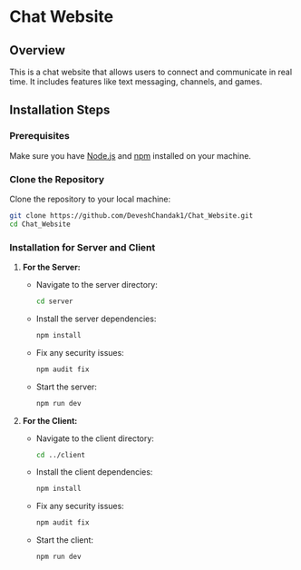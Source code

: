 # Chat Website

## Overview
This is a chat website that allows users to connect and communicate in real time. It includes features like text messaging, channels, and games.

## Installation Steps

### Prerequisites
Make sure you have [Node.js](https://nodejs.org/) and [npm](https://www.npmjs.com/) installed on your machine.

### Clone the Repository
Clone the repository to your local machine:
```bash
git clone https://github.com/DeveshChandak1/Chat_Website.git
cd Chat_Website
```

### Installation for Server and Client
1. **For the Server:**
   - Navigate to the server directory:
     ```bash
     cd server
     ```
   - Install the server dependencies:
     ```bash
     npm install
     ```
   - Fix any security issues:
     ```bash
     npm audit fix
     ```
   - Start the server:
     ```bash
     npm run dev
     ```

2. **For the Client:**
   - Navigate to the client directory:
     ```bash
     cd ../client
     ```
   - Install the client dependencies:
     ```bash
     npm install
     ```
   - Fix any security issues:
     ```bash
     npm audit fix
     ```
   - Start the client:
     ```bash
     npm run dev
     ```
